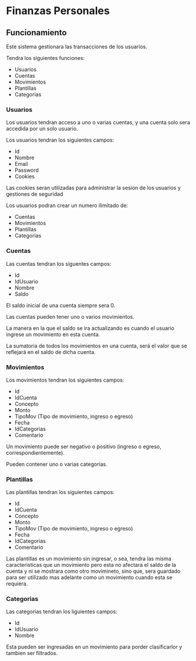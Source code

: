 # Finanzas Personales

## Funcionamiento
Este sistema gestionara las transacciones de los usuarios.

Tendra los siguientes funciones:
* Usuarios
* Cuentas
* Movimientos
* Plantillas
* Categorias

### **Usuarios**
Los usuarios tendran acceso a uno o varias cuentas, y una cuenta solo sera accedida por un solo usuario.

Los usuarios tendran los siguientes campos:
* Id
* Nombre
* Email
* Password
* Cookies

Las cookies seran utilizadas para administrar la sesion de los usuarios y gestiones de seguridad

Los usuarios podran crear un numero ilimitado de:
* Cuentas
* Movimientos
* Plantillas
* Categorias

### **Cuentas**
Las cuentas tendran los siguentes campos:
* Id
* IdUsuario
* Nombre
* Saldo

El saldo inicial de una cuenta siempre sera 0.

Las cuentas pueden tener uno o varios movimientos.

La manera en la que el saldo se ira actualizando es cuando el usuario ingrese un movimiento en esta cuenta.

La sumatoria de todos los movimientos en una cuenta, será el valor que se reflejará en el saldo de dicha cuenta.

### **Movimientos**
Los movimientos tendran los siguientes campos:

* Id
* IdCuenta
* Concepto
* Monto
* TipoMov (Tipo de movimiento, ingreso o egreso)
* Fecha
* IdCategorias
* Comentario

Un movimiento puede ser negativo o positivo (ingreso o egreso, correspondientemente).

Pueden contener uno o varias categorias.

### **Plantillas**

Las plantillas tendran los siguientes campos:

* Id
* IdCuenta
* Concepto
* Monto
* TipoMov (Tipo de movimiento, ingreso o egreso)
* Fecha
* IdCategorias
* Comentario

Las plantillas es un movimiento sin ingresar, o sea, tendra las misma caracteristicas que un movimiento pero esta no afectara el saldo de la cuenta y ni se mostrara como otro movimineto, sino que, sera guardado para ser utilizado mas adelante como un movimiento cuando esta se requiera.

### **Categorias**
Las categorias tendran los liguientes campos:

* Id
* IdUsuario
* Nombre

Esta pueden ser ingresadas en un movimiento para porder clasificarlor y tambien ser filtrados.
